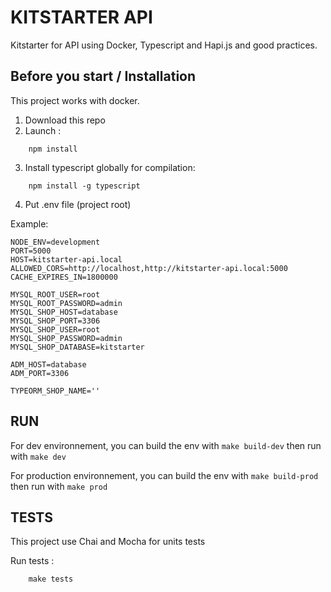 # KITSTARTER API

Kitstarter for API using Docker, Typescript and Hapi.js and good practices.

## Before you start / Installation

This project works with docker.

1.  Download this repo
2.  Launch :

```
    npm install
```

3.  Install typescript globally for compilation:

```
    npm install -g typescript
```

4. Put .env file (project root)

Example:

```
NODE_ENV=development
PORT=5000
HOST=kitstarter-api.local
ALLOWED_CORS=http://localhost,http://kitstarter-api.local:5000
CACHE_EXPIRES_IN=1800000

MYSQL_ROOT_USER=root
MYSQL_ROOT_PASSWORD=admin
MYSQL_SHOP_HOST=database
MYSQL_SHOP_PORT=3306
MYSQL_SHOP_USER=root
MYSQL_SHOP_PASSWORD=admin
MYSQL_SHOP_DATABASE=kitstarter

ADM_HOST=database
ADM_PORT=3306

TYPEORM_SHOP_NAME=''
```

## RUN

For dev environnement, you can build the env with `make build-dev` then run with `make dev`

For production environnement, you can build the env with `make build-prod` then run with `make prod`

## TESTS

This project use Chai and Mocha for units tests

Run tests :

```
    make tests
```
